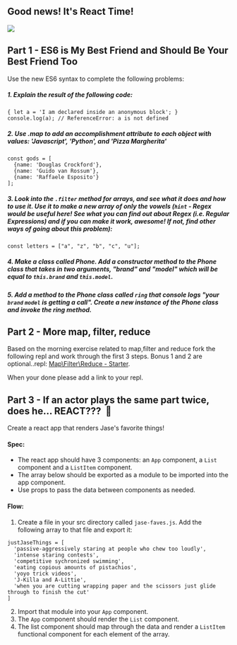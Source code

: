 ## Good news!  It's React Time!

![](https://media.giphy.com/media/xT77XWum9yH7zNkFW0/giphy.gif)


## Part 1 - ES6 is My Best Friend and Should Be Your Best Friend Too

Use the new ES6 syntax to complete the following problems:

##### 1. Explain the result of the following code:

```
{ let a = 'I am declared inside an anonymous block'; }
console.log(a); // ReferenceError: a is not defined
```

##### 2. Use .map to add an accomplishment attribute to each object with values: 'Javascript', 'Python', and 'Pizza Margherita'

```
const gods = [
  {name: 'Douglas Crockford'},
  {name: 'Guido van Rossum'},
  {name: 'Raffaele Esposito'}
];
```

##### 3. Look into the `.filter` method for arrays, and see what it does and how to use it. Use it to make a new array of only the vowels (`hint` - Regex would be useful here! See what you can find out about Regex (i.e. Regular Expressions) and if you can make it work, awesome! If not, find other ways of going about this problem):

```
const letters = ["a", "z", "b", "c", "u"];
```

##### 4. Make a class called Phone. Add a constructor method to the Phone class that takes in two arguments, "brand" and "model" which will be equal to `this.brand` and `this.model`.

##### 5. Add a method to the Phone class called `ring` that console logs "your `brand` `model` is getting a call". Create a new instance of the Phone class and invoke the ring method.



## Part 2 - More map, filter, reduce
Based on the morning exercise related to map,filter and reduce fork the following repl and work through the first 3 steps.  Bonus 1 and 2 are optional..repl: [Map\Filter\Reduce - Starter](https://repl.it/@jkeohan/MapFilterReduce-Starter).  

When your done please add a link to your repl.


## Part 3 - If an actor plays the same part twice, does he... REACT???  🤣
Create a react app that renders Jase's favorite things!

#### Spec:
 * The react app should have 3 components: an `App` component, a `List` component and a `ListItem` component.
 * The array below should be exported as a module to be imported into the app component.
 * Use props to pass the data between components as needed.

#### Flow:
1. Create a file in your src directory called `jase-faves.js`.  Add the following array to that file and export it:
  ```
  justJaseThings = [
    'passive-aggressively staring at people who chew too loudly',
    'intense staring contests',
    'competitive sychronized swimming',
    'eating copious amounts of pistachios',
    'yoyo trick videos',
    'J-Killa and A-Littie',
    'when you are cutting wrapping paper and the scissors just glide through to finish the cut'
  ]
  ```
2. Import that module into your `App` component.
3. The `App` component should render the `List` component.
4. The list component should map through the data and render a `ListItem` functional component for each element of the array.
  
